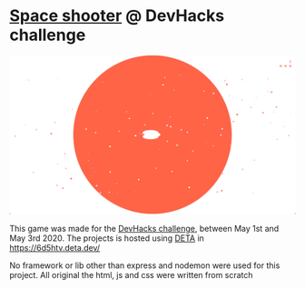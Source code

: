 # [Space shooter](https://6d5htv.deta.dev/) @ DevHacks challenge

![](./screenshot.jpg)

This game was made for the [DevHacks challenge](https://devhacks.deta.dev/), between May 1st and May 3rd 2020. The projects is hosted using [DETA](https://deta.sh/) in https://6d5htv.deta.dev/

No framework or lib other than express and nodemon were used for this project. All original the html, js and css were written from scratch 
